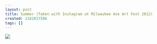 ```yaml
---
layout: post
title: Summer (Taken with Instagram at Milwaukee Ave Art Fest 2012)
created: 1342837586
tags: []
---
```

![](http://24.media.tumblr.com/tumblr_m7ho43A9G11rsr8w3o1_500.jpg)


